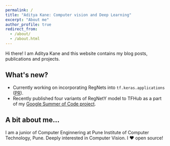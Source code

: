 ```yaml
---
permalink: /
title: "Aditya Kane: Computer vision and Deep Learning"
excerpt: "About me"
author_profile: true
redirect_from: 
  - /about/
  - /about.html
---
```


Hi there! I am Aditya Kane and this website contains my blog posts, publications and projects.
<br>

## What's new?

- Currently working on incorporating RegNets into `tf.keras.applications` ([PR](https://github.com/keras-team/keras/pull/15419)).
- Recently published four variants of RegNetY model to TFHub as a part of my [Google Summer of Code project](/opensource/gsoc2021report). 

## A bit about me...

I am a junior of Computer Enginnering at Pune Institute of Computer Technology, Pune. Deeply interested in Computer Vision. I :heart: open source! 
